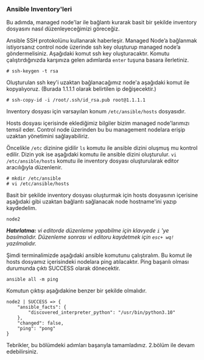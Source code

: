### Ansible Inventory'leri  

Bu adımda, managed node'lar ile bağlantı kurarak basit bir şekilde inventory dosyasını nasıl düzenleyeceğimizi göreceğiz.

Ansible SSH protokolünu kullanarak haberleşir. Managed Node’a bağlanmak istiyorsanız control node üzerinde ssh key oluşturup managed node’a göndermelisiniz. Aşağıdaki komut ssh key oluşturacaktır. Komutu çalıştırdığınızda karşınıza gelen adımlarda `enter` tuşuna basara ilerletiniz.

```
# ssh-keygen -t rsa
````
Oluşturulan ssh key'i uzaktan bağlanacağımız node'a aşağıdaki komut ile kopyalıyoruz. (Burada 1.1.1.1 olarak belirtilen ip değişecektir.)

````
# ssh-copy-id -i /root/.ssh/id_rsa.pub root@1.1.1.1
`````
Inventory dosyası için varsayılan konum  `/etc/ansible/hosts` dosyasıdır.

Hosts dosyası içerisinde eklediğimiz bilgiler bizim managed node'larımızı temsil eder. Control node üzerinden bu bu management nodelara erişip uzaktan yönetimini sağlayabiliriz.

Öncelikle `/etc` dizinine gidilir 
`ls` komutu ile ansible dizini oluşmuş mu kontrol edilir.
Dizin yok ise aşağıdaki komutu ile ansible dizini oluşturulur.
`vi /etc/ansible/hosts` komutu ile inventory dosyası oluşturularak editor aracılığıyla düzenlenir.

````
# mkdir /etc/ansible
# vi /etc/ansible/hosts
````

Basit bir şekilde inventory dosyası oluşturmak için hosts dosyasının içerisine aşağıdaki gibi uzaktan bağlantı sağlanacak node hostname'ini yazıp kaydedelim. 

```
node2
```

***Hatırlatma:**  vi editorde düzenleme yapabilme için klavyede `i` 'ye basılmalıdır. Düzenleme sonrası vi editoru kaydetmek için `esc+ wq!` yazılmalıdır.*

Şimdi terminalimizde aşağıdaki ansible komutunu çalıştıralım. Bu komut ile hosts dosyamız içerisindeki nodelara ping atılacaktır. Ping başarılı olması durumunda çıktı SUCCESS olarak dönecektir.

````
ansible all -m ping
````

Komutun çıktışı aşağıdakine benzer bir şekilde olmalıdır.

````
node2 | SUCCESS => {
    "ansible_facts": {
        "discovered_interpreter_python": "/usr/bin/python3.10"
    },
    "changed": false,
    "ping": "pong"
}
````

Tebrikler, bu bölümdeki adımları başarıyla tamamladınız. 2.bölüm ile devam edebilirsiniz.  
